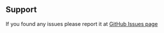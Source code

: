 ## Support

If you found any issues please report it at [GitHub Issues page](https://github.com/meta-web/metaweb-doc/issues)